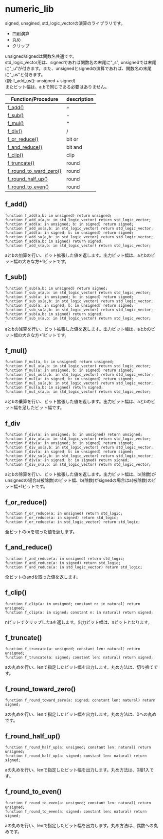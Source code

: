 
# numeric_lib
signed, unsgined, std_logic_vectorの演算のライブラリです。
- 四則演算
- 丸め
- クリップ

unsigned/signedは関数名共通です。  
std_logic_vector用は、signedであれば関数名の末尾に"_s", unsignedでは末尾に"_u"が付きます。また、unsignedとsignedの演算であれば、関数名の末尾に"_us"と付きます。  
(例: f_add_us(): unsigned + signed)  
またビット幅は、a,bで同じである必要はありません。  

| Function/Procedure | description|
| - | - |
| [f_add()](#f_add) | + |
| [f_sub()](#f_sub) | - |
| [f_mul()](#f_mul) | * |
| [f_div()](#f_div) | / |
| [f_or_reduce()](#f_or_reduce) | bit or |
| [f_and_reduce()](#f_and_reduce) | bit and |
| [f_clip()](#f_clip) | clip |
| [f_truncate()](#f_truncate) | round |
| [f_round_to_ward_zero()](#f_sub) | round |
| [f_round_half_up()](#f_round_half_up) | round |
| [f_round_to_even()](#f_round_to_even) | round |

## f_add()
`function f_add(a,b: in unsigned) return unsigned;`  
`function f_add_u(a,b: in std_logic_vector) return std_logic_vector;`  
`function f_add(a: in unsigned; b: in signed) return signed;`  
`function f_add_us(a,b: in std_logic_vector) return std_logic_vector;`  
`function f_add(a: in signed; b: in unsigned) return signed;`  
`function f_add_su(a,b: in std_logic_vector) return std_logic_vector;`  
`function f_add(a,b: in signed) return signed;`  
`function f_add_s(a,b: in std_logic_vector) return std_logic_vector;`  

aとbの加算を行い、ビット拡張した値を返します。出力ビット幅は、aとbのビット幅の大きな方+1ビットです。

## f_sub()
`function f_sub(a,b: in unsigned) return signed;`  
`function f_sub_u(a,b: in std_logic_vector) return std_logic_vector;`  
`function f_sub(a: in unsigned; b: in signed) return signed;`  
`function f_sub_us(a,b: in std_logic_vector) return std_logic_vector;`  
`function f_sub(a: in signed; b: in unsigned) return signed;`  
`function f_sub_su(a,b: in std_logic_vector) return std_logic_vector;`  
`function f_sub(a,b: in signed) return signed;`  
`function f_sub_s(a,b: in std_logic_vector) return std_logic_vector;`  
`  
aとbの減算を行い、ビット拡張した値を返します。出力ビット幅は、aとbのビット幅の大きな方+1ビットです。

## f_mul()
`function f_mul(a, b: in unsigned) return unsigned;`  
`function f_mul_u(a,b: in std_logic_vector) return std_logic_vector;`  
`function f_mul(a: in unsigned; b: in signed) return signed;`  
`function f_mul_us(a,b: in std_logic_vector) return std_logic_vector;`  
`function f_mul(a: in signed; b: in unsigned) return signed;`  
`function f_mul_su(a,b: in std_logic_vector) return std_logic_vector;`  
`function f_mul(a,b: in signed) return signed;`  
`function f_mul_s(a,b: in std_logic_vector) return std_logic_vector;`  

aとbの乗算を行い、ビット拡張した値を返します。出力ビット幅は、aとbのビット幅を足したビット幅です。


## f_div
`function f_div(a: in unsigned; b: in unsigned) return unsigned;`  
`function f_div_u(a,b: in std_logic_vector) return std_logic_vector;`  
`function f_div(a: in unsigned; b: in signed) return signed;`  
`function f_div_us(a,b: in std_logic_vector) return std_logic_vector;`  
`function f_div(a: in signed; b: in unsigned) return signed;`  
`function f_div_su(a,b: in std_logic_vector) return std_logic_vector;`  
`function f_div(a: in signed; b: in signed) return signed;`  
`function f_div_s(a,b: in std_logic_vector) return std_logic_vector;`  

aとbの除算を行い、ビット拡張した値を返します。出力ビット幅は、b(除数)がunsignedの場合a(被除数)のビット幅、b(除数)がsignedの場合はa(被除数)のビット幅+1ビットです。

## f_or_reduce()
`function f_or_reduce(a: in unsigned) return std_logic;`  
`function f_or_reduce(a: in signed) return std_logic;`  
`function f_or_reduce(a: in std_logic_vector) return std_logic;`  

全ビットのorを取った値を返します。

## f_and_reduce()
`function f_and_reduce(a: in unsigned) return std_logic;`  
`function f_and_reduce(a: in signed) return std_logic;`  
`function f_and_reduce(a: in std_logic_vector) return std_logic;`  

全ビットのandを取った値を返します。

## f_clip()
`function f_clip(a: in unsigned; constant n: in natural) return unsigned;`  
`function f_clip(a: in signed; constant n: in natural) return signed;`  

nビットでクリップしたaを返します。出力ビット幅は、nビットとなります。

## f_truncate()
`function f_truncate(a: unsigned; constant len: natural) return unsigned;`  
`function f_truncate(a: signed; constant len: natural) return signed;`  

aの丸めを行い、lenで指定したビット幅を出力します。丸め方法は、切り捨てです。

## f_round_toward_zero()
`function f_round_toward_zero(a: signed; constant len: natural) return signed;`  

aの丸めを行い、lenで指定したビット幅を出力します。丸め方法は、0への丸めです。

## f_round_half_up()
`function f_round_half_up(a: unsigned; constant len: natural) return unsigned;`  
`function f_round_half_up(a: signed; constant len: natural) return signed;`  

aの丸めを行い、lenで指定したビット幅を出力します。丸め方法は、0捨1入です。

## f_round_to_even()
`function f_round_to_even(a: unsigned; constant len: natural) return unsigned;`  
`function f_round_to_even(a: signed; constant len: natural) return signed;`  

aの丸めを行い、lenで指定したビット幅を出力します。丸め方法は、偶数への丸めです。



